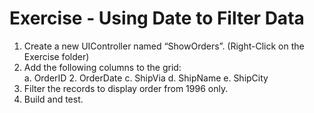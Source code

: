 ﻿# Exercise - Using Date to Filter Data


  

1.	Create a new UIController named “ShowOrders”. (Right-Click on the Exercise folder)  
2.	Add the following columns to the grid:  
    a.  OrderID
    2.  OrderDate
    c.	ShipVia
    d.	ShipName
    e.	ShipCity
3.	Filter the records to display order from 1996 only.  
4.	Build and test.
